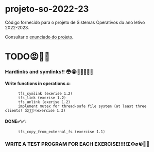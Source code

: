 # projeto-so-2022-23

Código fornecido para o projeto de Sistemas Operativos do ano letivo 2022-2023.

Consultar o [enunciado do projeto](https://github.com/tecnico-so/enunciado-proj-so-2022-23).


# TODO😡🤥🤑

### Hardlinks and symlinks!! 😳😭🫡🤞🙇🏼‍♂️

#### Write functions in operations.c:
          tfs_symlink (exerise 1.2)
          tfs_link (exerise 1.2)
          tfs_unlink (exerise 1.2)
          implement mutex for thread-safe file system (at least three clients! 😩🥺🤬)(exercise 1.3)
#### DONE✅✅: 
          tfs_copy_from_external_fs (exercise 1.1)  
      
### WRITE A TEST PROGRAM FOR EACH EXERCISE!!!!!Σ⚙️∅☯️💪🏻
